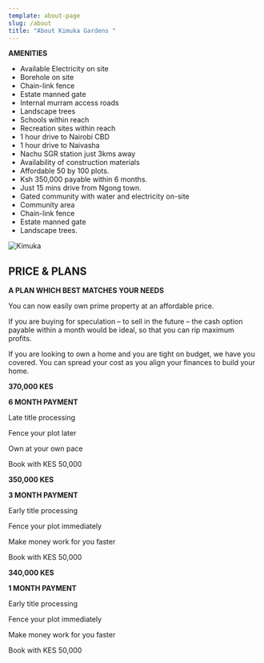 ```yaml
---
template: about-page
slug: /about
title: "About Kimuka Gardens "
---
```

<!--StartFragment-->

**AMENITIES**

* Available Electricity on site
* Borehole on site
* Chain-link fence
* Estate manned gate
* Internal murram access roads
* Landscape trees
* Schools within reach
* Recreation sites within reach
* 1 hour drive to Nairobi CBD
* 1 hour drive to Naivasha
* Nachu SGR station just 3kms away
* Availability of construction materials
* Affordable 50 by 100 plots.
* Ksh 350,000 payable within 6 months.
* Just 15 mins drive from Ngong town.
* Gated community with water and electricity on-site
* Community area
* Chain-link fence
* Estate manned gate
* Landscape trees.



<!--EndFragment-->

![Kimuka](/assets/kimukaland.jpeg "Kimuka Land for Sale")

<!--StartFragment-->

## **PRICE & PLANS**

**A PLAN WHICH BEST MATCHES YOUR NEEDS**

You can now easily own prime property at an affordable price.

If you are buying for speculation – to sell in the future – the cash option payable within a month would be ideal, so that you can rip maximum profits. 

If you are looking to own a home and you are tight on budget, we have you covered. You can spread your cost as you align your finances to build your home.

<!--EndFragment-->

<!--StartFragment-->

**370,000 KES**

**6 MONTH PAYMENT**

Late title processing

Fence your plot later

Own at your own pace

Book with KES 50,000

<!--EndFragment-->

<!--StartFragment-->

**350,000 KES**

**3 MONTH PAYMENT**

Early title processing

Fence your plot immediately

Make money work for you faster

Book with KES 50,000

<!--EndFragment-->

<!--StartFragment-->

**340,000 KES**

**1 MONTH PAYMENT**

Early title processing

Fence your plot immediately

Make money work for you faster

Book with KES 50,000

<!--EndFragment-->